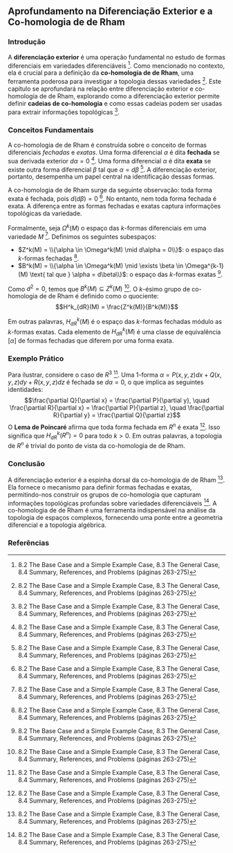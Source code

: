 ## Aprofundamento na Diferenciação Exterior e a Co-homologia de de Rham

### Introdução
A **diferenciação exterior** é uma operação fundamental no estudo de formas diferenciais em variedades diferenciáveis [^1]. Como mencionado no contexto, ela é crucial para a definição da **co-homologia de de Rham**, uma ferramenta poderosa para investigar a topologia dessas variedades [^1]. Este capítulo se aprofundará na relação entre diferenciação exterior e co-homologia de de Rham, explorando como a diferenciação exterior permite definir **cadeias de co-homologia** e como essas cadeias podem ser usadas para extrair informações topológicas [^1].

### Conceitos Fundamentais
A co-homologia de de Rham é construída sobre o conceito de formas diferenciais *fechadas* e *exatas*. Uma forma diferencial $\alpha$ é dita **fechada** se sua derivada exterior $d\alpha = 0$ [^1]. Uma forma diferencial $\alpha$ é dita **exata** se existe outra forma diferencial $\beta$ tal que $\alpha = d\beta$ [^1]. A diferenciação exterior, portanto, desempenha um papel central na identificação dessas formas.

A co-homologia de de Rham surge da seguinte observação: toda forma exata é fechada, pois $d(d\beta) = 0$ [^1]. No entanto, nem toda forma fechada é exata. A diferença entre as formas fechadas e exatas captura informações topológicas da variedade.

Formalmente, seja $\Omega^k(M)$ o espaço das *k*-formas diferenciais em uma variedade $M$ [^1]. Definimos os seguintes subespaços:

*   $Z^k(M) = \\{\alpha \in \Omega^k(M) \mid d\alpha = 0\\}$: o espaço das *k*-formas fechadas [^1].
*   $B^k(M) = \\{\alpha \in \Omega^k(M) \mid \exists \beta \in \Omega^{k-1}(M) \text{ tal que } \alpha = d\beta\\}$: o espaço das *k*-formas exatas [^1].

Como $d^2 = 0$, temos que $B^k(M) \subseteq Z^k(M)$ [^1]. O *k*-ésimo grupo de co-homologia de de Rham é definido como o quociente:
$$H^k_{dR}(M) = \frac{Z^k(M)}{B^k(M)}$$

Em outras palavras, $H^k_{dR}(M)$ é o espaço das *k*-formas fechadas módulo as *k*-formas exatas. Cada elemento de $H^k_{dR}(M)$ é uma classe de equivalência $[\alpha]$ de formas fechadas que diferem por uma forma exata.

### Exemplo Prático
Para ilustrar, considere o caso de $R^3$ [^1]. Uma 1-forma $\alpha = P(x,y,z)dx + Q(x,y,z)dy + R(x,y,z)dz$ é fechada se $d\alpha = 0$, o que implica as seguintes identidades:
$$\frac{\partial Q}{\partial x} = \frac{\partial P}{\partial y}, \quad \frac{\partial R}{\partial x} = \frac{\partial P}{\partial z}, \quad \frac{\partial R}{\partial y} = \frac{\partial Q}{\partial z}$$
O **Lema de Poincaré** afirma que toda forma fechada em $R^n$ é exata [^1]. Isso significa que $H^k_{dR}(R^n) = 0$ para todo $k > 0$. Em outras palavras, a topologia de $R^n$ é trivial do ponto de vista da co-homologia de de Rham.

### Conclusão
A diferenciação exterior é a espinha dorsal da co-homologia de de Rham [^1]. Ela fornece o mecanismo para definir formas fechadas e exatas, permitindo-nos construir os grupos de co-homologia que capturam informações topológicas profundas sobre variedades diferenciáveis [^1]. A co-homologia de de Rham é uma ferramenta indispensável na análise da topologia de espaços complexos, fornecendo uma ponte entre a geometria diferencial e a topologia algébrica.

### Referências
[^1]: 8.2 The Base Case and a Simple Example Case, 8.3 The General Case, 8.4 Summary, References, and Problems (páginas 263-275)
<!-- END -->